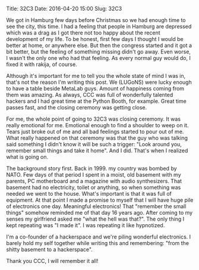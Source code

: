 Title: 32C3
Date: 2016-04-20 15:00
Slug: 32C3


We got in Hamburg few days before Christmas so we had enough time to see the
city, this time. I had a feeling that people in Hamburg are depressed which was
a drag as I got there not too happy about the recent development of my life. To
be honest, first few days I thought I would be better at home, or anywhere else.
But then the congress started and it got a bit better, but the feeling of
something missing didn't go away. Even worse, I wasn't the only one who had that
feeling. As every normal guy would do, I fixed it with rakija, of course.

Although it's important for me to tell you the whole state of mind I was in,
that's not the reason I'm writing this post. We (LUGoNS) were lucky enough to
have a table beside MetaLab guys. Amount of happiness coming from them was
amazing. As always, CCC was full of wonderfully talented hackers and I had great
time at the Python Booth, for example. Great time passes fast, and the closing
ceremony was getting close.

For me, the whole point of going to 32C3 was closing ceremony. It was really
emotional for me. Emotional enough to find a shoulder to weep on it. Tears just
broke out of me and all bad feelings started to pour out of me. What really
happened on that ceremony was that the guy who was talking said something I
didn't know it will be such a trigger: "Look around you, remember small things
and take it home". And I did. That's when I realized what is going on.

The background story first. Back in 1999. my country was bombed by NATO. Few
days of that period I spent in a moist, old basement with my parents, PC
motherboard and a magazine with audio synthesizers. That basement had no
electricity, toilet or anything, so when something was needed we went to the
house. What's important is that it was full of equipment. At that point I made
a promise to myself that I will have huge pile of electronics one day.
Meaningful electronics! That "remember the small things" somehow reminded me of
that day 16 years ago. After coming to my senses my girlfriend asked me "what
the hell was that?". The only thing I kept repeating was "I made it". I was
repeating it like hypnotized.

I'm a co-founder of a hackerspace and we're piling wonderful electronics. I
barely hold my self together while writing this and remembering: "from the
shitty basement to a hackerspace".

Thank you CCC, I will remember it all!
